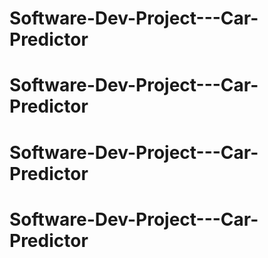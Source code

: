 # Software-Dev-Project---Car-Predictor
# Software-Dev-Project---Car-Predictor
# Software-Dev-Project---Car-Predictor
# Software-Dev-Project---Car-Predictor
